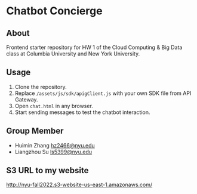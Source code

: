 # Chatbot Concierge #

## About ##

Frontend starter repository for HW 1 of the Cloud Computing & Big Data
class at Columbia University and New York University.

## Usage ##

1. Clone the repository.
2. Replace `/assets/js/sdk/apigClient.js` with your own SDK file from API
   Gateway.
3. Open `chat.html` in any browser.
4. Start sending messages to test the chatbot interaction.

## Group Member ##
* Huimin Zhang hz2466@nyu.edu
* Liangzhou Su ls5399@nyu.edu

## S3 URL to my website ##
http://nyu-fall2022.s3-website-us-east-1.amazonaws.com/
